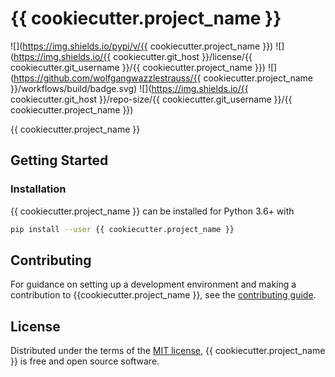 # {{ cookiecutter.project_name }}

![](https://img.shields.io/pypi/v/{{ cookiecutter.project_name }})
![](https://img.shields.io/{{ cookiecutter.git_host }}/license/{{ cookiecutter.git_username }}/{{ cookiecutter.project_name }})
![](https://github.com/wolfgangwazzlestrauss/{{ cookiecutter.project_name }}/workflows/build/badge.svg)
![](https://img.shields.io/{{ cookiecutter.git_host }}/repo-size/{{ cookiecutter.git_username }}/{{ cookiecutter.project_name }})

{{ cookiecutter.project_name }}


## Getting Started

### Installation

{{ cookiecutter.project_name }} can be installed for Python 3.6+ with

```bash
pip install --user {{ cookiecutter.project_name }}
```


## Contributing

For guidance on setting up a development environment and making a contribution
to {{cookiecutter.project_name }}, see the [contributing
guide](CONTRIBUTING.md).


## License

Distributed under the terms of the [MIT license](LICENSE.md), {{
cookiecutter.project_name }} is free and open source software.
